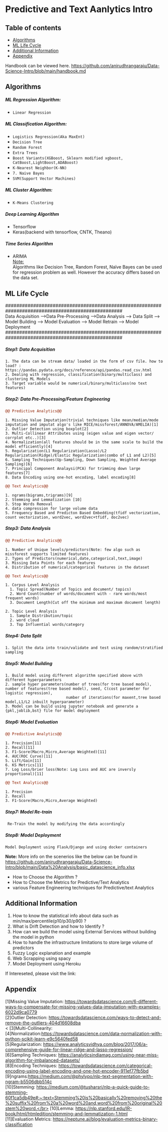 # Predictive and Text Aanlytics Intro

## Table of contents
* [Algorithms](#algorithms)
* [ML Life Cycle](#ml-life-cycle)
* [Additional Information](#additional-information)
* [Appendix](#appendix)

Handbook can be viewed here. https://github.com/anirudhrangaraju/Data-Science-Intro/blob/main/handbook.md

## Algorithms

<h5>ML Regression Algorithm:</h5>

* `Linear Regression`

<h5>ML Classification Algorithm:</h5>

* `Logistics Regression(Aka MaxEnt)`
* `Decision Tree`
* `Random Forest`
* `Extra Trees`
* `Boost Variants(XGBoost, Sklearn modified xgboost, CatBoost,LightBoost,ADABoost)`
* `K-Nearest Neighbor(K-NN)`
* `7. Naive Bayes`
* `SVM(Support Vector Machines)`

<h5>ML Cluster Algorithm:</h5>

* `K-Means Clustering`

<h5> Deep Learning Algorithm </h5>

* Tensorflow
* Keras(backend with tensorflow, CNTK, Theano)

<h5> Time Series Algorithm </h5>

* ARIMA<br>
<u>Note:</u> <br>
Algorithms like Decision Tree, Random Forest, Naïve Bayes can be used for regression problem as well. However the accuracy differs based on the data set.

## ML Life Cycle

##################################################################################################<br>
Data Acquisition -->Data Pre-Processing -->Data Analysis --> Data Split --> Model Building --> Model Evaluation --> Model Retrain --> Model Deployment<br>
##################################################################################################<br>
<h5>Step1: Data Acquisition</h5>

    1. The data can be stream data/ loaded in the form of csv file. how to load? : https://pandas.pydata.org/docs/reference/api/pandas.read_csv.html
    2. Dealing with regression, classification(binary/multiclass) and clustering ML Models
    3. Target variable would be numerical/binary/multiclass(no text features)

<h5>Step2: Data Pre-Processing/Feature Engineering</h5>

```diff
@@ Predictive Analytics@@
```
    1. Missing Value Imputation(trivial techniques like mean/median/mode imputation and imputat algo's like MICE/missforest/ANNOVA/AMELIA)[1]
    2. Outlier Detection using boxplot[2]
    3. Multi-Collinear Attributes using (eigen value and eigen vector/ corrplot etc..)[3]
    4. Normalization(all features should be in the same scale to build the model efficiently)[4]
    5. Regularization(L1 Regularization(Lasso)/L2 Regularization(Ridge)/Elastic Regularization(combo of L1 and L2)[5]
    6. Sampling Techniques(Up-Sampling, Down Sampling, Weighted Average Sampling)[6]
    7. Principal Component Analaysi(PCA) for trimming down large features[7]
    8. Data Encoding using one-hot encoding, label encoding[8]


```diff
@@ Text Analytics@@
```
    1. ngrams(bigrams,trigrams)[9]
    2. Stemming and Lemmatization [10]
    3. Stop Words Removal
    4. data compression for large volume data
    5. Frequency Based and Predicton Based Embedding(tfidf vectorization, count vectorization, word2vec, word2vec+tfidf, doc2vec)

<h5>Step3: Data Analysis</h5>

```diff
@@ Predictive Analytics@@
```
    1. Number of Unique levels/predictors(Note: few algo such as missforest supports limited features)
    2. Types of Predictors(numerical,date,categorical,text,image)
    3. Missing Data Points for each features
    4. Distribution of numerical/categorical features in the dataset

```diff
@@ Text Analytics@@
```

    1. Corpus Level Analysis
      1. Topic Spread(Number of Topics and document/ topics)
      2. Word Count(number of words/document with - rare words/most frequent words)
      3. Document Length(Cut off the minimum and maximum document length)

    2. Topic Level Analysis
      1. Sample Distribution/topic
      2. word cloud 
      3. Top Influential words/category

<h5>Step4: Data Split</h5>

    1. Split the data into train/validate and test using random/stratified sampling

<h5>Step5: Model Building</h5>

    1. Build model using different algorithm specified above with different hyperparameters
    2. sample hyper parameters(number of trees(for tree based model), number of features(tree based model), seed, C(cost parameter for logistic regression),
                               number of iterations(for maxent,tree based model,L1/L2 inbuilt hyperparameter)
    3. Model can be build using jupyter notebook and generate a {pkl,joblib,bst} file for model deployment

<h5>Step6: Model Evaluation</h5>

```diff
@@ Predictive Analytics@@
```

    1. Precision[11]
    2. Recall[11]
    3. F1-Score(Macro,Micro,Average Weighted)[11]
    4. AUC(ROC Curve)[11]
    5. Lift/Gain[11]
    6. KS Metrics[11]
    7. Log Loss/brier loss(Note: Log Loss and AUC are inversly proportional)[11]

```diff
@@ Text Analytics@@
```
    1. Precision
    2. Recall
    3. F1-Score(Macro,Micro,Average Weighted)

<h5>Step7: Model Re-train</h5>
     
     Re-Train the model by modifying the data accordingly

<h5>Step8: Model Deployment</h5>

    Model Deployment using Flask/Django and using docker containers
 
 
 <b>Note:</b>
 More info on the scenerios like the below can be found in https://github.com/anirudhrangaraju/Data-Science-Intro/blob/main/Data%20Analysis/basic_datascience_info.xlsx
 * How to Choose the Algorithm ?
 * How to Choose the Metrics for Predictive/Text Analytics
 * various Feature Engineering techniques for Predictive/text Analytics


## Additional Information
1. How to know the statistical info about data such as min/max/percentile(p10/p30/p90) ?
2. What is Drift Detection and how to Identify ?
3. How can we build the model using External Services without building the model in python
4. How to handle the infrastructure limitations to store large volume of predictors
5. Fuzzy Logic explanation and example
6. Web Scrapping using spacy
7. Model Deployment using Heroku

If Intereseted, please visit the link: 

## Appendix
 [1]Missing Value Imputation: https://towardsdatascience.com/6-different-ways-to-compensate-for-missing-values-data-imputation-with-examples-6022d9ca0779 
 <br>
 [2]Outlier Detection: https://towardsdatascience.com/ways-to-detect-and-remove-the-outliers-404d16608dba 
 <br><
 [3]Multi-Collinearity: 
 <br>
 [4]Normalization:https://towardsdatascience.com/data-normalization-with-python-scikit-learn-e9c5640fed58
 <br>
 [5]Regularization: https://www.analyticsvidhya.com/blog/2017/06/a-comprehensive-guide-for-linear-ridge-and-lasso-regression/
 <br>
 [6]Sampling Techniques: https://analyticsindiamag.com/using-near-miss-algorithm-for-imbalanced-datasets/
 <br>
 [8]Encoding Techniques: https://towardsdatascience.com/categorical-encoding-using-label-encoding-and-one-hot-encoder-911ef77fb5bd
 <br>
 [9]ngrams:https://medium.com/@phylypo/nlp-text-segmentation-with-ngram-b5506dbb514c</br>
 [10]Stemming: https://medium.com/@tusharsri/nlp-a-quick-guide-to-stemming-60f1ca5db49e#:~:text=Stemming%20is%20basically%20removing%20the%20suffix%20from%20a%20word%20and,word%20from%20original%20stem%20word.</br>
 [10]Lemma: https://nlp.stanford.edu/IR-book/html/htmledition/stemming-and-lemmatization-1.html</br>
 [11]Evaluation Metrics: https://neptune.ai/blog/evaluation-metrics-binary-classification<br>
